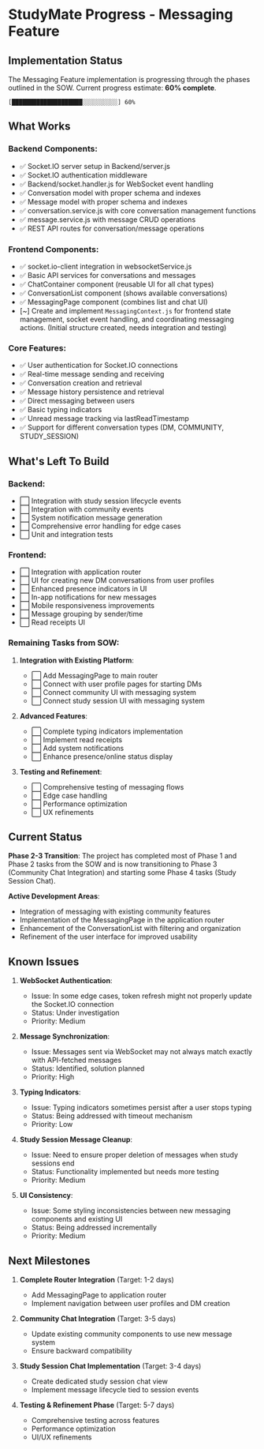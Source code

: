 # StudyMate Progress - Messaging Feature

## Implementation Status

The Messaging Feature implementation is progressing through the phases outlined in the SOW. Current progress estimate: **60% complete**.

```
[████████████████████░░░░░░░░░░] 60%
```

## What Works

### Backend Components:

- ✅ Socket.IO server setup in Backend/server.js
- ✅ Socket.IO authentication middleware
- ✅ Backend/socket.handler.js for WebSocket event handling
- ✅ Conversation model with proper schema and indexes
- ✅ Message model with proper schema and indexes
- ✅ conversation.service.js with core conversation management functions
- ✅ message.service.js with message CRUD operations
- ✅ REST API routes for conversation/message operations

### Frontend Components:

- ✅ socket.io-client integration in websocketService.js
- ✅ Basic API services for conversations and messages
- ✅ ChatContainer component (reusable UI for all chat types)
- ✅ ConversationList component (shows available conversations)
- ✅ MessagingPage component (combines list and chat UI)
- [~] Create and implement `MessagingContext.js` for frontend state management, socket event handling, and coordinating messaging actions. (Initial structure created, needs integration and testing)

### Core Features:

- ✅ User authentication for Socket.IO connections
- ✅ Real-time message sending and receiving
- ✅ Conversation creation and retrieval
- ✅ Message history persistence and retrieval
- ✅ Direct messaging between users
- ✅ Basic typing indicators
- ✅ Unread message tracking via lastReadTimestamp
- ✅ Support for different conversation types (DM, COMMUNITY, STUDY_SESSION)

## What's Left To Build

### Backend:

- ⬜ Integration with study session lifecycle events
- ⬜ Integration with community events
- ⬜ System notification message generation
- ⬜ Comprehensive error handling for edge cases
- ⬜ Unit and integration tests

### Frontend:

- ⬜ Integration with application router
- ⬜ UI for creating new DM conversations from user profiles
- ⬜ Enhanced presence indicators in UI
- ⬜ In-app notifications for new messages
- ⬜ Mobile responsiveness improvements
- ⬜ Message grouping by sender/time
- ⬜ Read receipts UI

### Remaining Tasks from SOW:

1. **Integration with Existing Platform**:

   - ⬜ Add MessagingPage to main router
   - ⬜ Connect with user profile pages for starting DMs
   - ⬜ Connect community UI with messaging system
   - ⬜ Connect study session UI with messaging system

2. **Advanced Features**:

   - ⬜ Complete typing indicators implementation
   - ⬜ Implement read receipts
   - ⬜ Add system notifications
   - ⬜ Enhance presence/online status display

3. **Testing and Refinement**:
   - ⬜ Comprehensive testing of messaging flows
   - ⬜ Edge case handling
   - ⬜ Performance optimization
   - ⬜ UX refinements

## Current Status

**Phase 2-3 Transition**: The project has completed most of Phase 1 and Phase 2 tasks from the SOW and is now transitioning to Phase 3 (Community Chat Integration) and starting some Phase 4 tasks (Study Session Chat).

**Active Development Areas**:

- Integration of messaging with existing community features
- Implementation of the MessagingPage in the application router
- Enhancement of the ConversationList with filtering and organization
- Refinement of the user interface for improved usability

## Known Issues

1. **WebSocket Authentication**:

   - Issue: In some edge cases, token refresh might not properly update the Socket.IO connection
   - Status: Under investigation
   - Priority: Medium

2. **Message Synchronization**:

   - Issue: Messages sent via WebSocket may not always match exactly with API-fetched messages
   - Status: Identified, solution planned
   - Priority: High

3. **Typing Indicators**:

   - Issue: Typing indicators sometimes persist after a user stops typing
   - Status: Being addressed with timeout mechanism
   - Priority: Low

4. **Study Session Message Cleanup**:

   - Issue: Need to ensure proper deletion of messages when study sessions end
   - Status: Functionality implemented but needs more testing
   - Priority: Medium

5. **UI Consistency**:
   - Issue: Some styling inconsistencies between new messaging components and existing UI
   - Status: Being addressed incrementally
   - Priority: Medium

## Next Milestones

1. **Complete Router Integration** (Target: 1-2 days)

   - Add MessagingPage to application router
   - Implement navigation between user profiles and DM creation

2. **Community Chat Integration** (Target: 3-5 days)

   - Update existing community components to use new message system
   - Ensure backward compatibility

3. **Study Session Chat Implementation** (Target: 3-4 days)

   - Create dedicated study session chat view
   - Implement message lifecycle tied to session events

4. **Testing & Refinement Phase** (Target: 5-7 days)
   - Comprehensive testing across features
   - Performance optimization
   - UI/UX refinements
